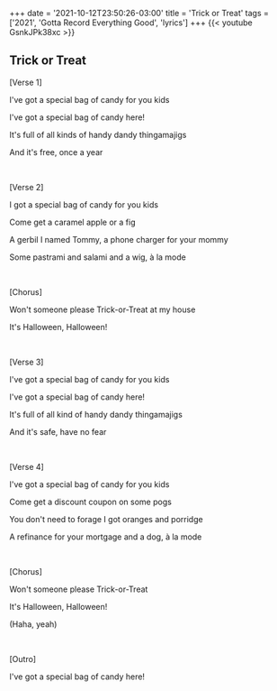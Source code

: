 +++
date = '2021-10-12T23:50:26-03:00'
title = 'Trick or Treat'
tags = ['2021', 'Gotta Record Everything Good', 'lyrics']
+++
{{< youtube GsnkJPk38xc >}}

## Trick or Treat

[Verse 1]

I've got a special bag of candy for you kids

I've got a special bag of candy here!

It's full of all kinds of handy dandy thingamajigs

And it's free, once a year

&nbsp;

[Verse 2]

I got a special bag of candy for you kids

Come get a caramel apple or a fig

A gerbil I named Tommy, a phone charger for your mommy

Some pastrami and salami and a wig, à la mode

&nbsp;

[Chorus]

Won't someone please Trick-or-Treat at my house

It's Halloween, Halloween!

&nbsp;

[Verse 3]

I've got a special bag of candy for you kids

I've got a special bag of candy here!

It's full of all kind of handy dandy thingamajigs

And it's safe, have no fear

&nbsp;

[Verse 4]

I've got a special bag of candy for you kids

Come get a discount coupon on some pogs

You don't need to forage I got oranges and porridge

A rеfinance for your mortgage and a dog, à la mode

&nbsp;

[Chorus]

Won't somеone please Trick-or-Treat

It's Halloween, Halloween!

(Haha, yeah)

&nbsp;

[Outro]

I've got a special bag of candy here!